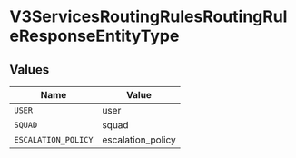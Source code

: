 # V3ServicesRoutingRulesRoutingRuleResponseEntityType


## Values

| Name                | Value               |
| ------------------- | ------------------- |
| `USER`              | user                |
| `SQUAD`             | squad               |
| `ESCALATION_POLICY` | escalation_policy   |